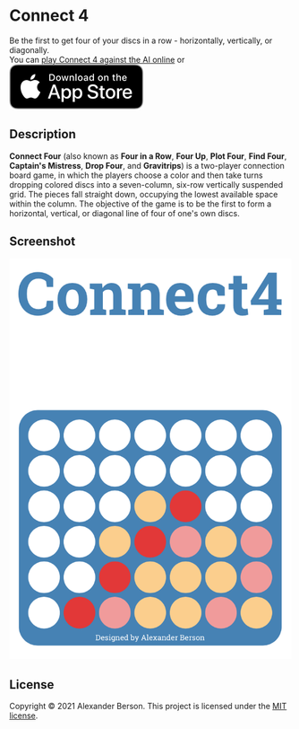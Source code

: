 # Connect 4

Be the first to get four of your discs in a row - horizontally, vertically, or diagonally.<br> 
You can [play Connect 4 against the AI online](https://alex-berson.github.io/connect-4/) or <br>
[<img src="images/Download_on_the_App_Store_Badge_US-UK_RGB_blk_092917.svg">](https://apps.apple.com/us/app/id1568835389)

## Description

**Connect Four** (also known as **Four in a Row**, **Four Up**, **Plot Four**, **Find Four**, **Captain's Mistress**, **Drop Four**, and **Gravitrips**) is a two-player connection board game, in which the players choose a color and then take turns dropping colored discs into a seven-column, six-row vertically suspended grid. The pieces fall straight down, occupying the lowest available space within the column. The objective of the game is to be the first to form a horizontal, vertical, or diagonal line of four of one's own discs.

## Screenshot

<p align="center">
  <img src="images/screenshot.png" alt="Screenshot">
</p>

## License

Copyright &copy; 2021 Alexander Berson. This project is licensed under the [MIT license](LICENSE.txt "MIT License").

